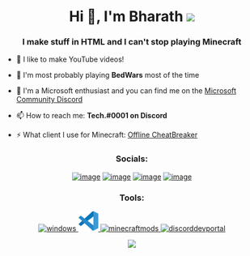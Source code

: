 <h1 align="center">Hi 👋, I'm Bharath <img height="40" src="https://emoji.gg/assets/emoji/7089-jeb.gif"></h1>
<h3 align="center">I make stuff in HTML and I can't stop playing Minecraft</h3>

- 🔭 I like to make YouTube videos!

- 🌱 I'm most probably playing **BedWars** most of the time

- 👯 I'm a Microsoft enthusiast and you can find me on the  <a href="https://msft.chat">Microsoft Community Discord</a>

- 📫 How to reach me: **Tech.#0001 on Discord**

- ⚡ What client I use for Minecraft: <a href="https://offlinecheatbreaker.com">Offline CheatBreaker</a>

<h3 align="center">Socials:</h3>
<div align="center">

[![image](https://img.shields.io/badge/YouTube-ff0000?style=for-the-badge&logo=YouTube&logoColor=white)](https://www.youtube.com/techpointch)
[![image](https://img.shields.io/badge/Discord-4e5d94?style=for-the-badge&logo=Discord&logoColor=white)](https://discord.gg/mBS2hV4)
[![image](https://img.shields.io/badge/Twitter-1DA1F2?style=for-the-badge&logo=Twitter&logoColor=white)](https://twitter.com/TecqPoint)
[![image](https://img.shields.io/badge/Reddit-D14836?style=for-the-badge&logo=Reddit&logoColor=white)](https://www.reddit.com/user/techpointch)
  
</div>

<h3 align="center">Tools:</h3>

<p align="center"> 
  <a href="https://www.microsoft.com/en-us/windows/windows-11" target="_blank"> 
    <img src="https://seeklogo.com/images/W/windows-11-icon-logo-6C39629E45-seeklogo.com.png" alt="windows" width="40" height="40"/> 
  </a>
  <a href="https://code.visualstudio.com" target="_blank"> 
    <img src="https://raw.githubusercontent.com/devicons/devicon/00f02ef57fb7601fd1ddcc2fe6fe670fef3ae3e4/icons/vscode/vscode-original.svg" alt="vscode" width="40" height="40"/> 
  </a> 
  <a href="https://mcreator.net" target="_blank"> 
    <img src="https://lutris.net/media/games/icons/minecraft-launcher_5zwVHLz.png" alt="minecraftmods" width="40" height="40"/> 
  </a>  
  <a href="https://discord.dev" target="_blank"> 
    <img src="https://logodownload.org/wp-content/uploads/2017/11/discord-logo-4-1.png" alt="discorddevportal" width="40" height="40"/> 
  </a> 

<p align= "center">
  <img height= "150" src="https://github-readme-stats.vercel.app/api?username=techpointdev&show_icons=true&theme=tokyonight" />
</p>
